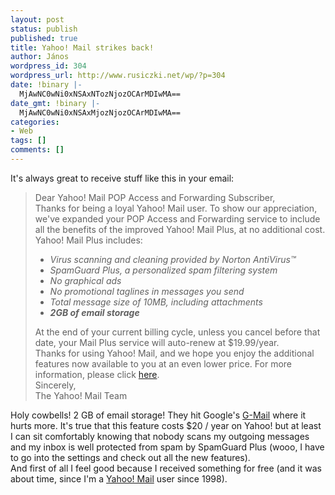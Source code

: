 ```yaml
---
layout: post
status: publish
published: true
title: Yahoo! Mail strikes back!
author: János
wordpress_id: 304
wordpress_url: http://www.rusiczki.net/wp/?p=304
date: !binary |-
  MjAwNC0wNi0xNSAxNTozNjozOCArMDIwMA==
date_gmt: !binary |-
  MjAwNC0wNi0xNSAxMjozNjozOCArMDIwMA==
categories:
- Web
tags: []
comments: []
---
```

<p>It's always great to receive stuff like this in your email:</p>
<blockquote><p>Dear Yahoo! Mail POP Access and Forwarding Subscriber,<br />
Thanks for being a loyal Yahoo! Mail user. To show our appreciation, we've expanded your POP Access and Forwarding service to include all the benefits of the improved Yahoo! Mail Plus, at no additional cost. Yahoo! Mail Plus includes:</p>
<ul>
<li><i>Virus scanning and cleaning provided by Norton AntiVirus&trade;</i></li>
<li><i>SpamGuard Plus, a personalized spam filtering system</i></li>
<li><i>No graphical ads</i></li>
<li><i>No promotional taglines in messages you send</i></li>
<li><i>Total message size of 10MB, including attachments</i></li>
<li><i><b>2GB of email storage</b></i></li>
</ul>
<p>At the end of your current billing cycle, unless you cancel before that date, your Mail Plus service will auto-renew at $19.99/year.<br />
Thanks for using Yahoo! Mail, and we hope you enjoy the additional features now available to you at an even lower price. For more information, please click <a href="http://help.yahoo.com/help/us/mail/plus/about/about-07.html">here</a>.<br />
Sincerely,<br />
The Yahoo! Mail Team</p></blockquote>
<p>Holy cowbells! 2 GB of email storage! They hit Google's <a href="http://www.gmail.com">G-Mail</a> where it hurts more. It's true that this feature costs $20 / year on Yahoo! but at least I can sit comfortably knowing that nobody scans my outgoing messages and my inbox is well protected from spam by SpamGuard Plus (wooo, I have to go into the settings and check out all the new features).<br />
And first of all I feel good because I received something for free (and it was about time, since I'm a <a href="http://mail.yahoo.com">Yahoo! Mail</a> user since 1998).</p>
